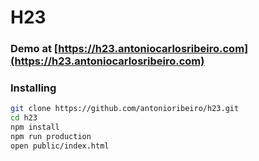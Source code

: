 # H23

### Demo at [https://h23.antoniocarlosribeiro.com](https://h23.antoniocarlosribeiro.com)

### Installing

``` bash
git clone https://github.com/antonioribeiro/h23.git
cd h23
npm install
npm run production
open public/index.html
```
